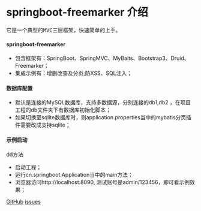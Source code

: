 # springboot-freemarker 介绍 #

<pre>它是一个典型的MVC三层框架，快速简单的上手。</pre>

#### springboot-freemarker

+ 包含框架有：SpringBoot、SpringMVC、MyBaits、Bootstrap3、Druid、Freemarker；
+ 集成示例有：增删改查及分页;防XSS、SQL注入；


#### 数据库配置
+ 默认是连接的MySQL数据库，支持多数据源，分别连接的db1,db2 ，在项目工程的db文件夹下有数据库初始化脚本；
+ 如果切换至sqlite数据库时，则application.properties当中的mybatis分页插件需要改成支持sqlite；

#### 示例启动
  dd方法
+ 启动工程；
+ 运行cn.springboot.Application当中的main方法；
+ 浏览器访问http://localhost:8090, 测试账号是admin/123456，即可看示例效果；

[GitHub](https://github.com/wangxinforme) [issues](https://github.com/wangxinforme/springboot-freemarker/issues)
